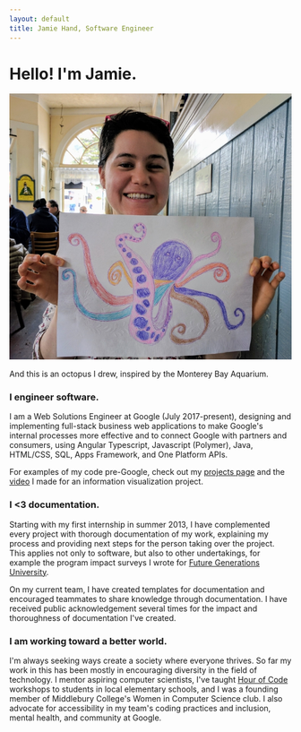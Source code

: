```yaml
---
layout: default
title: Jamie Hand, Software Engineer
---
```


# Hello! I'm Jamie.

![A picture of me holding a multi-colored crayon drawing of an octopus.](/img/photos/original/octopus.jpg)

And this is an octopus I drew, inspired by the Monterey Bay Aquarium.

### I engineer software.

I am a Web Solutions Engineer at Google (July 2017-present), designing and implementing full-stack business web applications to make Google's internal processes more effective and to connect Google with partners and consumers, using Angular Typescript, Javascript (Polymer), Java, HTML/CSS, SQL, Apps Framework, and One Platform APIs.

For examples of my code pre-Google, check out my [projects page](/projects/) and the [video](https://youtu.be/JJ6BN8t3a1Y) I made for an information visualization project.

### I \<3 documentation. 

Starting with my first internship in summer 2013, I have complemented every project with thorough documentation of my work, explaining my process and providing next steps for the person taking over the project. This applies not only to software, but also to other undertakings, for example the program impact surveys I wrote for [Future Generations University](http://learn.future.edu/).

On my current team, I have created templates for documentation and encouraged teammates to share knowledge through documentation. I have received public acknowledgement several times for the impact and thoroughness of documentation I've created.

### I am working toward a better world.

I'm always seeking ways create a society where everyone thrives.
So far my work in this has been mostly in encouraging diversity
in the field of technology. I mentor aspiring computer scientists,
I've taught [Hour of Code](https://hourofcode.com/us) workshops to students in local elementary schools,
and I was a founding member of Middlebury College's Women in Computer Science club.
I also advocate for accessibility in my team's coding practices and
inclusion, mental health, and community at Google.
